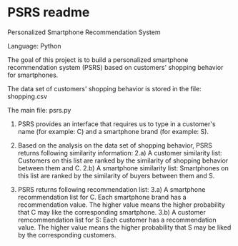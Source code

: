 # PSRS readme

Personalized Smartphone Recommendation System

Language: Python

The goal of this project is to build a personalized smartphone recommendation system (PSRS) based on customers' shopping behavior for smartphones.

The data set of customers' shopping behavior is stored in the file: shopping.csv

The main file: psrs.py

1. PSRS provides an interface that requires us to type in a customer's name (for example: C) and a smartphone brand (for example: S).

2. Based on the analysis on the data set of shopping behavior, PSRS returns following similarity information:
    2.a) A customer similarity list: Customers on this list are ranked by the similarity of shopping behavior between them and C.
    2.b) A smartphone similarity list: Smartphones on this list are ranked by the similarity of buyers between them and S.

3. PSRS returns following recommendation list:
    3.a) A smartphone recommendation list for C. Each smartphone brand has a recommendation value. The higher value means the higher 
    probability that C may like the corresponding smartphone.
    3.b) A customer remcommendation list for S: Each customer has a recommendation value. The higher value means the higher probability
    that S may be liked by the corresponding customers.
